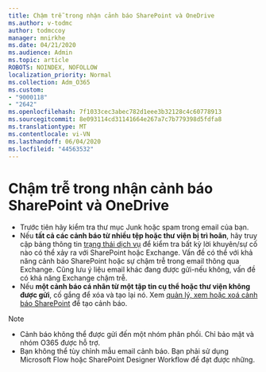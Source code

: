 ```yaml
---
title: Chậm trễ trong nhận cảnh báo SharePoint và OneDrive
ms.author: v-todmc
author: todmccoy
manager: mnirkhe
ms.date: 04/21/2020
ms.audience: Admin
ms.topic: article
ROBOTS: NOINDEX, NOFOLLOW
localization_priority: Normal
ms.collection: Adm_O365
ms.custom:
- "9000118"
- "2642"
ms.openlocfilehash: 7f1033cec3abec782d1eee3b32128c4c60778913
ms.sourcegitcommit: 8e093114cd31141664e267a7c7b779398d5fdfa8
ms.translationtype: MT
ms.contentlocale: vi-VN
ms.lasthandoff: 06/04/2020
ms.locfileid: "44563532"
---
```

# <a name="delays-in-receiving-sharepoint-and-onedrive-alerts"></a>Chậm trễ trong nhận cảnh báo SharePoint và OneDrive

- Trước tiên hãy kiểm tra thư mục Junk hoặc spam trong email của bạn.
- Nếu **tất cả các cảnh báo từ nhiều tệp hoặc thư viện bị trì hoãn**, hãy truy cập bảng thông tin [trạng thái dịch vụ](https://portal.office.com/adminportal/home?ref=/servicehealth) để kiểm tra bất kỳ lời khuyên/sự cố nào có thể xảy ra với SharePoint hoặc Exchange. Vấn đề có thể với khả năng cảnh báo SharePoint hoặc sự chậm trễ trong email thông qua Exchange. Cũng lưu ý liệu email khác đang được gửi-nếu không, vấn đề có khả năng Exchange chậm trễ.
- Nếu **một cảnh báo cá nhân từ một tập tin cụ thể hoặc thư viện không được gửi**, cố gắng để xóa và tạo lại nó. Xem [quản lý, xem hoặc xoá cảnh báo SharePoint](https://support.microsoft.com/office/99dfb19c-9a90-4a8c-aba1-aa8c8afb0de2) để tạo cảnh báo.

> [!NOTE]
> - Cảnh báo không thể được gửi đến một nhóm phân phối. Chỉ bảo mật và nhóm O365 được hỗ trợ.
> - Bạn không thể tùy chỉnh mẫu email cảnh báo. Bạn phải sử dụng Microsoft Flow hoặc SharePoint Designer Workflow để đạt được những.

